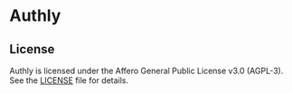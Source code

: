 # Authly

## License

Authly is licensed under the Affero General Public License v3.0 (AGPL-3).
See the [LICENSE](LICENSE-AGPL-3) file for details.
